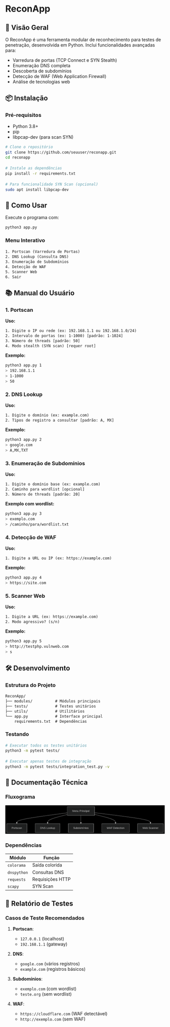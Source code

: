 # ReconApp

## 📌 Visão Geral

O ReconApp é uma ferramenta modular de reconhecimento para testes de penetração, desenvolvida em Python. Inclui funcionalidades avançadas para:

* Varredura de portas (TCP Connect e SYN Stealth)
* Enumeração DNS completa
* Descoberta de subdomínios
* Detecção de WAF (Web Application Firewall)
* Análise de tecnologias web

## 📦 Instalação

### Pré-requisitos

* Python 3.8+
* pip
* libpcap-dev (para scan SYN)

```bash
# Clone o repositório
git clone https://github.com/seuuser/reconapp.git
cd reconapp

# Instale as dependências
pip install -r requirements.txt

# Para funcionalidade SYN Scan (opcional)
sudo apt install libpcap-dev
```

## 🚀 Como Usar

Execute o programa com:

```bash
python3 app.py
```

### Menu Interativo

```
1. Portscan (Varredura de Portas)
2. DNS Lookup (Consulta DNS)
3. Enumeração de Subdomínios
4. Detecção de WAF 
5. Scanner Web
6. Sair
```

## 📚 Manual do Usuário

### 1. Portscan

**Uso:**

```
1. Digite o IP ou rede (ex: 192.168.1.1 ou 192.168.1.0/24)
2. Intervalo de portas (ex: 1-1000) [padrão: 1-1024]
3. Número de threads [padrão: 50]
4. Modo stealth (SYN scan) [requer root]
```

**Exemplo:**

```bash
python3 app.py 1
> 192.168.1.1
> 1-1000
> 50
```

### 2. DNS Lookup

**Uso:**

```
1. Digite o domínio (ex: example.com)
2. Tipos de registro a consultar [padrão: A, MX]
```

**Exemplo:**

```bash
python3 app.py 2
> google.com
> A,MX,TXT
```

### 3. Enumeração de Subdomínios

**Uso:**

```
1. Digite o domínio base (ex: example.com)
2. Caminho para wordlist [opcional]
3. Número de threads [padrão: 20]
```

**Exemplo com wordlist:**

```bash
python3 app.py 3
> exemplo.com
> /caminho/para/wordlist.txt
```

### 4. Detecção de WAF

**Uso:**

```
1. Digite a URL ou IP (ex: https://example.com)
```

**Exemplo:**

```bash
python3 app.py 4
> https://site.com
```

### 5. Scanner Web

**Uso:**

```
1. Digite a URL (ex: https://example.com)
2. Modo agressivo? (s/n)
```

**Exemplo:**

```bash
python3 app.py 5
> http://testphp.vulnweb.com
> s
```

## 🛠️ Desenvolvimento

### Estrutura do Projeto

```
ReconApp/
├── modules/          # Módulos principais
├── tests/            # Testes unitários
├── utils/            # Utilitários
└── app.py            # Interface principal
    requirements.txt  # Dependências
```

### Testando

```bash
# Executar todos os testes unitários
python3 -m pytest tests/

# Executar apenas testes de integração
python3 -m pytest tests/integration_test.py -v
```

## 📄 Documentação Técnica

### Fluxograma

![fluxograma](fluxograma.png)

### Dependências

| Módulo      | Função           |
| ----------- | ---------------- |
| `colorama`  | Saída colorida   |
| `dnspython` | Consultas DNS    |
| `requests`  | Requisições HTTP |
| `scapy`     | SYN Scan         |

## 📝 Relatório de Testes

### Casos de Teste Recomendados

1. **Portscan**:

   * `127.0.0.1` (localhost)
   * `192.168.1.1` (gateway)

2. **DNS**:

   * `google.com` (vários registros)
   * `example.com` (registros básicos)

3. **Subdomínios**:

   * `exemplo.com` (com wordlist)
   * `teste.org` (sem wordlist)

4. **WAF**:

   * `https://cloudflare.com` (WAF detectável)
   * `http://exemplo.com` (sem WAF)
